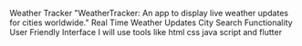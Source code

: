 Weather Tracker
"WeatherTracker: An app to display live weather updates for cities worldwide."
Real Time Weather Updates
City Search Functionality
User Friendly Interface
I will use tools like html css java script and flutter
